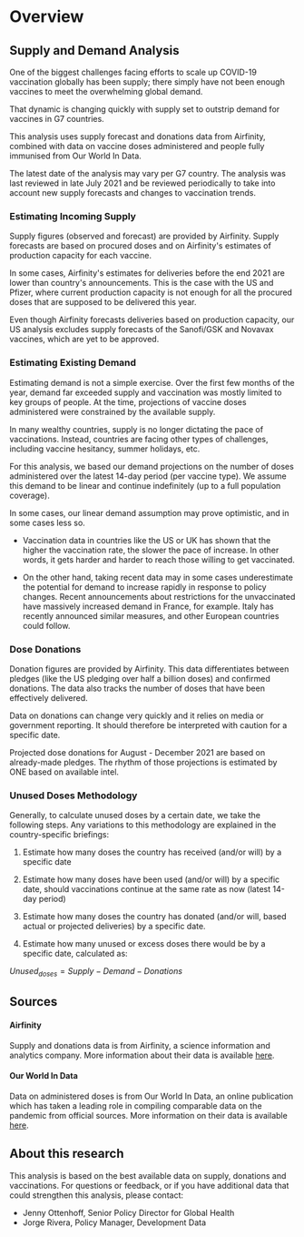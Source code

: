 # Overview

  

## Supply and Demand Analysis

One of the biggest challenges facing efforts to scale up COVID-19 vaccination globally has been supply; there simply have not been enough vaccines to meet the overwhelming global demand.

That dynamic is changing quickly with supply set to outstrip demand for vaccines in G7 countries.

This analysis uses supply forecast and donations data from Airfinity, combined with data on vaccine doses administered and people fully immunised from Our World In Data.

The latest date of the analysis may vary per G7 country. The analysis was last reviewed in late July 2021 and be reviewed periodically to take into account new supply forecasts and changes to vaccination trends.

  
  

### Estimating Incoming Supply

Supply figures (observed and forecast) are provided by Airfinity. Supply forecasts are based on procured doses and on Airfinity's estimates of production capacity for each vaccine.

In some cases, Airfinity's estimates for deliveries before the end 2021 are lower than country's announcements. This is the case with the US and Pfizer, where current production capacity is not enough for all the procured doses that are supposed to be delivered this year.

Even though Airfinity forecasts deliveries based on production capacity, our US analysis excludes supply forecasts of the Sanofi/GSK and Novavax vaccines, which are yet to be approved. 
  

### Estimating Existing Demand

Estimating demand is not a simple exercise. Over the first few months of the year, demand far exceeded supply and vaccination was mostly limited to key groups of people. At the time, projections of vaccine doses administered were constrained by the available supply.

In many wealthy countries, supply is no longer dictating the pace of vaccinations. Instead, countries are facing other types of challenges, including vaccine hesitancy, summer holidays, etc.

For this analysis, we based our demand projections on the number of doses administered over the latest 14-day period (per vaccine type). We assume this demand to be linear and continue indefinitely (up to a full population coverage).

In some cases, our linear demand assumption may prove optimistic, and in some cases less so.
- Vaccination data in countries like the US or UK has shown that the higher the vaccination rate, the slower the pace of increase. In other words, it gets harder and harder to reach those willing to get vaccinated.

- On the other hand, taking recent data may in some cases underestimate the potential for demand to increase rapidly in response to policy changes. Recent announcements about restrictions for the unvaccinated have massively increased demand in France, for example. Italy has recently announced similar measures, and other European countries could follow.

  
### Dose Donations

Donation figures are provided by Airfinity. This data differentiates between pledges (like the US pledging over half a billion doses) and confirmed donations. The data also tracks the number of doses that have been effectively delivered.

Data on donations can change very quickly and it relies on media or government reporting. It should therefore be interpreted with caution for a specific date.

Projected dose donations for August - December 2021 are based on already-made pledges. The rhythm of those projections is estimated by ONE based on available intel.

### Unused Doses Methodology

  
Generally, to calculate unused doses by a certain date, we take the following steps. Any variations to this methodology are explained in the country-specific briefings:

1. Estimate how many doses the country has received (and/or will) by a specific date

2. Estimate how many doses have been used (and/or will) by a specific date, should vaccinations continue at the same rate as now (latest 14-day period)

3. Estimate how many doses the country has donated (and/or will, based actual or projected deliveries) by a specific date.

4. Estimate how many unused or excess doses there would be by a specific date, calculated as:<br>

$Unused_{doses} = Supply - Demand - Donations$

## Sources

#### Airfinity
Supply and donations data is from Airfinity, a science information and analytics company. More information about their data is available [here](https://www.airfinity.com/). 

#### Our World In Data
Data on administered doses is from Our World In Data, an online publication which has taken a leading role in compiling comparable data on the pandemic from official sources. More information on their data is available [here](https://ourworldindata.org/about).


## About this research
This analysis is based on the best available data on supply, donations and vaccinations. For questions or feedback, or if you have additional data that could strengthen this analysis, please contact:

 - Jenny Ottenhoff, Senior Policy Director for Global Health
 - Jorge Rivera, Policy Manager, Development Data

